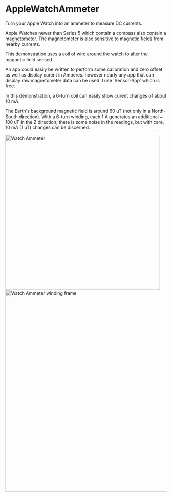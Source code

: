 # AppleWatchAmmeter
Turn your Apple Watch into an ammeter to measure DC currents.

Apple Watches newer than Series 5 which contain a compass also contain a magnetometer. The magnetometer is also sensitive to magnetic fields from nearby currents.

This demonstration uses a coil of wire around the watch to alter the magnetic field sensed.

An app could easily be written to perform some calibration and zero offset as well as display curent in Amperes. however nearly any app that can display raw magnetometer data can be used. I use 'Sensor-App' which is free.

In this demonstration, a 6-turn coil can easily show curent changes of about 10 mA.

The Earth's background magnetic field is around 60 uT (not only in a North-South direction). With a 6-turn winding, each 1 A generates an additional ~ 100 uT in the Z direction; there is some noise in the readings, but with care, 10 mA (1 uT) changes can be discerned.

<img width="483" alt="Watch Ammeter" src="https://github.com/user-attachments/assets/7a0e5de4-8679-49e0-82f7-6bd6a99a204e">

<img width="630" alt="Watch Ammeter winding frame" src="https://github.com/user-attachments/assets/0a09424d-a807-4526-8fa3-dc72502a79d3">

